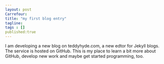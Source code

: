 ```yaml
---
layout: post 
Carrefour: 
title: "my first blog entry"
tagline: 
tags : [] 
published:true
---
```


I am developing a new blog on teddyhyde.com, a new edtor for Jekyll blogs. The service is hosted on GitHub. This is my place to learn a bit more about GitHub, develop new work and maybe get started programming, too.

